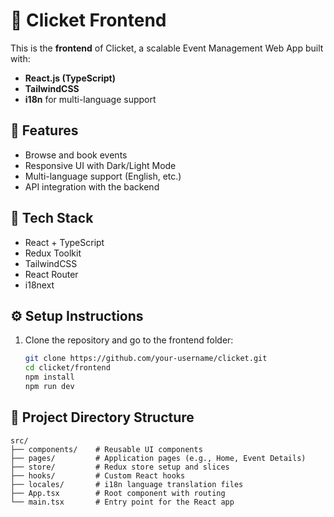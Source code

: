# 🎨 Clicket Frontend

This is the **frontend** of Clicket, a scalable Event Management Web App built with:

- **React.js (TypeScript)**
- **TailwindCSS**
- **i18n** for multi-language support

## 🚀 Features

- Browse and book events
- Responsive UI with Dark/Light Mode
- Multi-language support (English, etc.)
- API integration with the backend

## 🧰 Tech Stack

- React + TypeScript
- Redux Toolkit
- TailwindCSS
- React Router
- i18next

## ⚙️ Setup Instructions

1. Clone the repository and go to the frontend folder:

   ```bash
   git clone https://github.com/your-username/clicket.git
   cd clicket/frontend
   npm install
   npm run dev


## 📁 Project Directory Structure

```
src/
├── components/    # Reusable UI components
├── pages/         # Application pages (e.g., Home, Event Details)
├── store/         # Redux store setup and slices
├── hooks/         # Custom React hooks
├── locales/       # i18n language translation files
├── App.tsx        # Root component with routing
└── main.tsx       # Entry point for the React app
```
